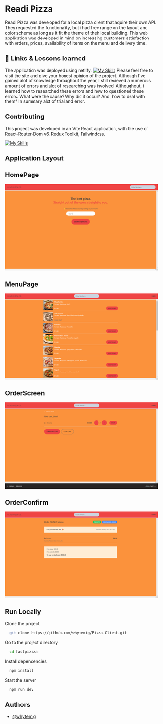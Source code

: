 
# Readi Pizza

Readi Pizza was developed for a local pizza client that aquire their own API. They requested the functionality, but i had free range on the layout and color scheme as long as it fit the theme of their local building. This web application was developed in mind on increasing customers satisfaction with orders, prices, availability of items on the menu and delivery time. 



## 🔗 Links & Lessons learned
The application was deployed using netlify.
[![My Skills](https://skillicons.dev/icons?i=netlify)](https://readipizza.netlify.app/)
Please feel free to visit the site and give your honest opinion of the project. Although I've gained alot of knowledge throughout the year, I still recieved a numerous amount of errors and alot of researching was involved. Althoughout, i learned how to researched these errors and how to questioned these errors. What were the cause? Why did it occur? And, how to deal with them? In summary alot of trial and error. 









## Contributing

This project was developed in an Vite React application, with the use of React-Router-Dom v6, Redux Toolkit, Tailwindcss. 

[![My Skills](https://skillicons.dev/icons?i=js,html,css,tailwind,react,vite,redux)](https://skillicons.dev)


## Application Layout

## HomePage
![HomePage](https://github.com/whytemig/Pizza-Client/blob/main/public/images/homepage.png?raw=true)

## MenuPage
![MenuPage](https://github.com/whytemig/Pizza-Client/blob/main/public/images/menuItems.png?raw=true)

## OrderScreen
![Order](https://github.com/whytemig/Pizza-Client/blob/main/public/images/orderScreen.png?raw=true)

## OrderConfirm

![Order_Confirm](https://github.com/whytemig/Pizza-Client/blob/main/public/images/orderConfirm.png?raw=true)


## Run Locally

Clone the project

```bash
  git clone https://github.com/whytemig/Pizza-Client.git
```

Go to the project directory

```bash
  cd fastpizzza
```

Install dependencies

```bash
  npm install
```

Start the server

```bash
  npm run dev
```


## Authors

- [@whytemig](https://www.github.com/whytemig)


